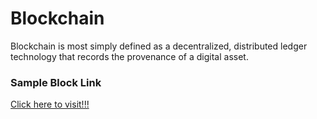 # Blockchain
Blockchain is most simply defined as a decentralized, distributed ledger technology that records the provenance of a digital asset.

<h3>Sample Block Link</h3>
<a href="https://rinkeby.etherscan.io/tx/0x08c7fb351eb001539efd815fbc8aa0bc3ace45f6bccc2572ea1a77463f55c912">Click here to visit!!!</a><br>
